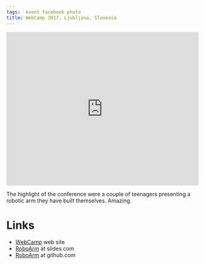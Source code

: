 ```yaml
---
tags:  event facebook photo
title: WebCamp 2017, Ljubljana, Slovenia
---
```

<iframe src="https://www.facebook.com/plugins/post.php?href=https%3A%2F%2Fwww.facebook.com%2Fmedia%2Fset%2F%3Fset%3Da.10155353099502290.1073741925.735252289%26type%3D3&width=500" width="500" height="400" style="border:none;overflow:hidden" scrolling="no" frameborder="0" allowTransparency="true"></iframe>

The highlight of the conference were a couple of teenagers presenting a robotic arm they have built themselves. Amazing.

# Links

- [WebCamp](http://2017.webcamp.si/) web site
- [RoboArm](http://slides.com/andagent/deck#/) at slides.com
- [RoboArm](https://github.com/andagent/RoboArm) at github.com
